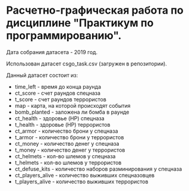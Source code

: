 # Расчетно-графическая работа по дисциплине "Практикум по программированию".

Дата собрания датасета - 2019 год.

Использован датасет csgo_task.csv (загружен в репозитории).

Данный датасет состоит из:

- time_left - время до конца раунда
- ct_score - счет раундов спецназа
- t_score - счет раундов террористов
- map - карта, на которой происходят события
- bomb_planted - заложена ли бомба в раунде
- ct_health - здоровье (HP) спецназа
- t_health - здоровье (HP) террористов
- ct_armor - количество брони у спецназа
- t_armor - количество брони у террористов
- ct_money - количество денег у спецназа
- t_money - количество денег у террористов
- ct_helmets - кол-во шлемов у спецназа
- t_helmets - кол-во шлемов у террористов
- ct_defuse_kits - количество наборов разминирования у спецназа
- ct_players_alive - количество выживших спецназовцев
- t_players_alive - количество выживших террористов
